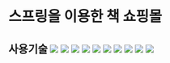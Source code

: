 # 스프링을 이용한 책 쇼핑몰
## 사용기술 <img src="https://img.shields.io/badge/Java-11-pink"> <img src="https://img.shields.io/badge/JSP-2.3-hotpink"> <img src="https://img.shields.io/badge/Servlet-4.0-skyblue"> <img src="https://img.shields.io/badge/Tomcat-9.0.70-yellow"> <img src="https://img.shields.io/badge/Oracle-11.2.0.2.0-red"> <img src="[https://img.shields.io/badge/spring-3.1.1-pink"> <img src = "https://img.shields.io/badge/jquery-skyblue"> <img src = "https://img.shields.io/badge/css-3-orange"> <img src = "https://img.shields.io/badge/html-5-blue"> <img src ="https://img.shields.io/badge/eclipse-blue"> 
